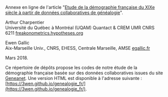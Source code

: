Annexe en ligne de l'article "[Etude de la démographie française du XIXe siècle à partir de données collaboratives de généalogie](https://hal.archives-ouvertes.fr/hal-01724269/)".

Arthur Charpentier  
Université du Québec à Montréal (UQAM)
Quantact & CREM UMR CNRS 6211
[freakonometrics.hypotheses.org](http://freakonometrics.hypotheses.org/)

Ewen Gallic  
Aix-Marseille Univ., CNRS, EHESS, Centrale Marseille, AMSE
[egallic.fr](http://egallic.fr/en/a_propos/) 

Mars 2018.

Ce répertoire de dépôts propose les codes de notre étude de la démographie française basée sur des données collaboratives issues du site [Geneanet](https://www.geneanet.org/).
Une version HTML est disponible à l'adresse suivante : [https://3wen.github.io/genealogie_fr/](https://3wen.github.io/genealogie_fr/).

